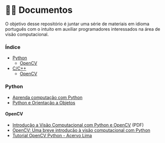 # :man_technologist: Documentos
O objetivo desse repositório é juntar uma série de materiais em idioma português
com o intuito em auxiliar programadores interessados na área de visão computacional.

### Índice
* [Python](#python)
  * [OpenCV](#opencv)
* [C/C++](#C-Cpp)
  * [OpenCV](#opencvcpp) 



### Python
* [Aprenda computação com Python](https://aprendendo-computacao-com-python.readthedocs.org/en/latest/index.html)
* [Python e Orientação a Objetos](https://www.caelum.com.br/apostila-python-orientacao-a-objetos/)

#### OpenCV
* [Introdução a Visão Computacional com Python e OpenCV](http://professor.luzerna.ifc.edu.br/ricardo-antonello/wp-content/uploads/sites/8/2017/02/Livro-Introdu%C3%A7%C3%A3o-a-Vis%C3%A3o-Computacional-com-Python-e-OpenCV-3.pdf) (PDF)
* [OpenCV: Uma breve introdução à visão computacional com Python](https://blog.cedrotech.com/opencv-uma-breve-introducao-visao-computacional-com-python)
* [Tutorial OpenCV Python - Acervo Lima](https://acervolima.com/tutorial-opencv-python/)

